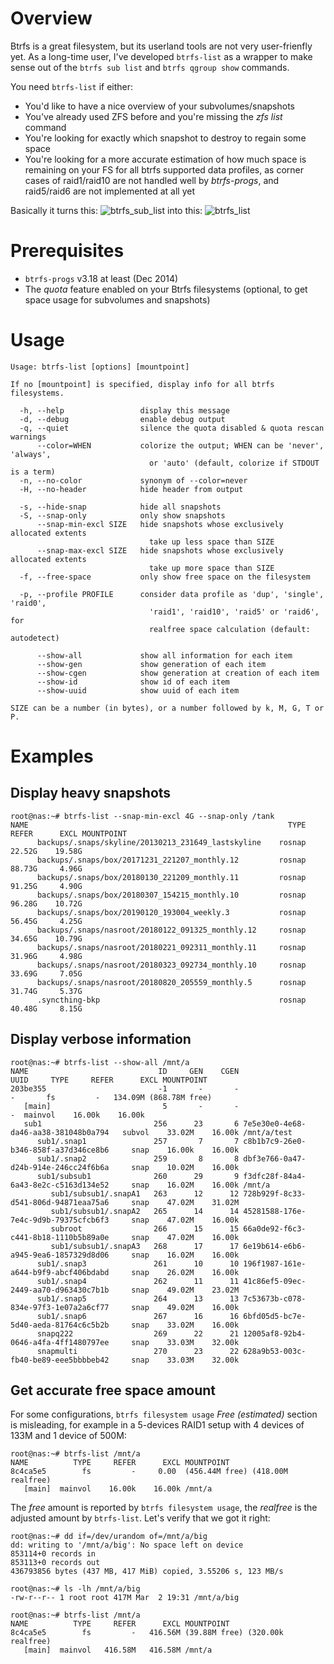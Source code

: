 # Overview

Btrfs is a great filesystem, but its userland tools are not very user-frienfly yet.
As a long-time user, I've developed `btrfs-list` as a wrapper to make sense out of the `btrfs sub list` and `btrfs qgroup show` commands.

You need `btrfs-list` if either:
- You'd like to have a nice overview of your subvolumes/snapshots
- You've already used ZFS before and you're missing the _zfs list_ command
- You're looking for exactly which snapshot to destroy to regain some space
- You're looking for a more accurate estimation of how much space is remaining on your FS for all btrfs supported data profiles, as corner cases of raid1/raid10 are not handled well by _btrfs-progs_, and raid5/raid6 are not implemented at all yet

Basically it turns this:
![btrfs_sub_list](https://user-images.githubusercontent.com/218502/53362053-99564e00-3939-11e9-9072-1d9ef617971f.PNG)
into this:
![btrfs_list](https://user-images.githubusercontent.com/218502/53362048-965b5d80-3939-11e9-8e2f-8f92c7db79e4.PNG)

# Prerequisites
- `btrfs-progs` v3.18 at least (Dec 2014)
- The _quota_ feature enabled on your Btrfs filesystems (optional, to get space usage for subvolumes and snapshots)

# Usage

```
Usage: btrfs-list [options] [mountpoint]

If no [mountpoint] is specified, display info for all btrfs filesystems.

  -h, --help                 display this message
  -d, --debug                enable debug output
  -q, --quiet                silence the quota disabled & quota rescan warnings
      --color=WHEN           colorize the output; WHEN can be 'never', 'always',
                               or 'auto' (default, colorize if STDOUT is a term)
  -n, --no-color             synonym of --color=never
  -H, --no-header            hide header from output

  -s, --hide-snap            hide all snapshots
  -S, --snap-only            only show snapshots
      --snap-min-excl SIZE   hide snapshots whose exclusively allocated extents
                               take up less space than SIZE
      --snap-max-excl SIZE   hide snapshots whose exclusively allocated extents
                               take up more space than SIZE
  -f, --free-space           only show free space on the filesystem

  -p, --profile PROFILE      consider data profile as 'dup', 'single', 'raid0',
                               'raid1', 'raid10', 'raid5' or 'raid6', for
                               realfree space calculation (default: autodetect)

      --show-all             show all information for each item
      --show-gen             show generation of each item
      --show-cgen            show generation at creation of each item
      --show-id              show id of each item
      --show-uuid            show uuid of each item

SIZE can be a number (in bytes), or a number followed by k, M, G, T or P.
```

# Examples

## Display heavy snapshots

```
root@nas:~# btrfs-list --snap-min-excl 4G --snap-only /tank
NAME                                                          TYPE     REFER      EXCL MOUNTPOINT
      backups/.snaps/skyline/20130213_231649_lastskyline    rosnap    22.52G    19.58G
      backups/.snaps/box/20171231_221207_monthly.12         rosnap    88.73G     4.96G
      backups/.snaps/box/20180130_221209_monthly.11         rosnap    91.25G     4.90G
      backups/.snaps/box/20180307_154215_monthly.10         rosnap    96.28G    10.72G
      backups/.snaps/box/20190120_193004_weekly.3           rosnap    56.45G     4.25G
      backups/.snaps/nasroot/20180122_091325_monthly.12     rosnap    34.65G    10.79G
      backups/.snaps/nasroot/20180221_092311_monthly.11     rosnap    31.96G     4.98G
      backups/.snaps/nasroot/20180323_092734_monthly.10     rosnap    33.69G     7.05G
      backups/.snaps/nasroot/20180820_205559_monthly.5      rosnap    31.74G     5.37G
      .syncthing-bkp                                        rosnap    40.48G     8.15G
```

## Display verbose information

```
root@nas:~# btrfs-list --show-all /mnt/a
NAME                             ID     GEN    CGEN                                 UUID     TYPE     REFER      EXCL MOUNTPOINT
203be355                         -1       -       -                                    -       fs         -   134.09M (868.78M free)
   [main]                         5       -       -                                    -  mainvol    16.00k    16.00k
   sub1                         256      23       6 7e5e30e0-4e68-da46-aa38-381048b0a794   subvol    33.02M    16.00k /mnt/a/test
      sub1/.snap1               257       7       7 c8b1b7c9-26e0-b346-858f-a37d346ce8b6     snap    16.00k    16.00k
      sub1/.snap2               259       8       8 dbf3e766-0a47-d24b-914e-246cc24f6b6a     snap    10.02M    16.00k
      sub1/subsub1              260      29       9 f3dfc28f-84a4-6a43-8e2c-c5163d134e52     snap    16.02M    16.00k /mnt/a
         sub1/subsub1/.snapA1   263      12      12 728b929f-8c33-d541-806d-94871eaa75a6     snap    47.02M    31.02M
         sub1/subsub1/.snapA2   265      14      14 45281588-176e-7e4c-9d9b-79375cfcb6f3     snap    47.02M    16.00k
         subroot                266      15      15 66a0de92-f6c3-c441-8b18-1110b5b89a0e     snap    47.02M    16.00k
         sub1/subsub1/.snapA3   268      17      17 6e19b614-e6b6-a945-9ea6-1857329d8d06     snap    16.02M    16.00k
      sub1/.snap3               261      10      10 196f1987-161e-a644-b9f9-abcf406bdabd     snap    26.02M    16.00k
      sub1/.snap4               262      11      11 41c86ef5-09ec-2449-aa70-d963430c7b1b     snap    49.02M    23.02M
      sub1/.snap5               264      13      13 7c53673b-c078-834e-97f3-1e07a2a6cf77     snap    49.02M    16.00k
      sub1/.snap6               267      16      16 6bfd05d5-bc7e-5d40-aeda-81764c6c5b2b     snap    33.02M    16.00k
      snapq222                  269      22      21 12005af8-92b4-0646-a4fa-4ff1480797ee     snap    33.03M    32.00k
      snapmulti                 270      23      22 628a9b53-003c-fb40-be89-eee5bbbbeb42     snap    33.03M    32.00k
```

## Get accurate free space amount

For some configurations, `btrfs filesystem usage` *Free (estimated)* section is misleading, for example in a 5-devices RAID1 setup with 4 devices of 133M and 1 device of 500M:

```
root@nas:~# btrfs-list /mnt/a
NAME          TYPE     REFER      EXCL MOUNTPOINT
8c4ca5e5        fs         -     0.00  (456.44M free) (418.00M realfree)
   [main]  mainvol    16.00k    16.00k /mnt/a
```

The *free* amount is reported by `btrfs filesystem usage`, the *realfree* is the adjusted amount by `btrfs-list`. Let's verify that we got it right:

```
root@nas:~# dd if=/dev/urandom of=/mnt/a/big
dd: writing to '/mnt/a/big': No space left on device
853114+0 records in
853113+0 records out
436793856 bytes (437 MB, 417 MiB) copied, 3.55206 s, 123 MB/s

root@nas:~# ls -lh /mnt/a/big
-rw-r--r-- 1 root root 417M Mar  2 19:31 /mnt/a/big

root@nas:~# btrfs-list /mnt/a
NAME          TYPE     REFER      EXCL MOUNTPOINT
8c4ca5e5        fs         -   416.56M (39.88M free) (320.00k realfree)
   [main]  mainvol   416.58M   416.58M /mnt/a
```
